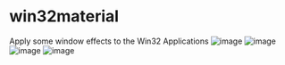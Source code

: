 # win32material
Apply some window effects to the Win32 Applications
![image](https://github.com/littlewhitecloud/win32material/assets/71159641/ffcea60c-718a-4315-9069-c1e4abc3f4cd)
![image](https://github.com/littlewhitecloud/win32material/assets/71159641/c9e522c5-d8c5-4563-a0e5-7fef39366a1d)
![image](https://github.com/littlewhitecloud/win32material/assets/71159641/787b8dec-3850-47ac-8c21-3441a4976b65)
![image](https://github.com/littlewhitecloud/win32material/assets/71159641/dd3f26d6-fa07-44be-9f7a-245d371cda5f)